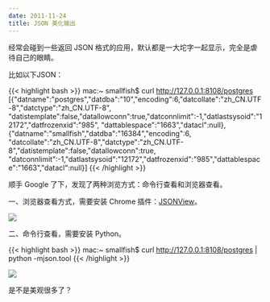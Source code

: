 ```yaml
---
date: 2011-11-24
title: JSON 美化输出
---
```


经常会碰到一些返回 JSON 格式的应用，默认都是一大坨字一起显示，完全是虐待自己的眼睛。

比如以下JSON：

{{< highlight bash >}}
mac:~ smallfish$ curl http://127.0.0.1:8108/postgres
[{"datname":"postgres","datdba":"10","encoding":6,"datcollate":"zh_CN.UTF-8","datctype":"zh_CN.UTF-8",
"datistemplate":false,"datallowconn":true,"datconnlimit":-1,"datlastsysoid":"12172","datfrozenxid":"985",
"dattablespace":"1663","datacl":null},{"datname":"smallfish","datdba":"16384","encoding":6,
"datcollate":"zh_CN.UTF-8","datctype":"zh_CN.UTF-8","datistemplate":false,"datallowconn":true,
"datconnlimit":-1,"datlastsysoid":"12172","datfrozenxid":"985","dattablespace":"1663","datacl":null}]
{{< /highlight >}}

顺手 Google 了下，发现了两种浏览方式：命令行查看和浏览器查看。

一、浏览器查看方式，需要安装 Chrome 插件：[JSONView](https://chrome.google.com/webstore/detail/chklaanhfefbnpoihckbnefhakgolnmc)。

![](/images/chrome-jsonview.png)

二、命令行查看，需要安装 Python。

{{< highlight bash >}}
mac:~ smallfish$ curl http://127.0.0.1:8108/postgres | python -mjson.tool 
{{< /highlight >}}

![](/images/python-json-format.png)

是不是美观很多了？


